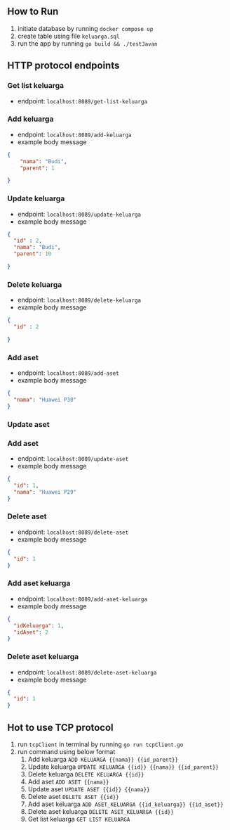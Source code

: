 ## How to Run
1. initiate database by running ```docker compose up```
2. create table using file ```keluarga.sql```
3. run the app by running ```go build && ./testJavan```

## HTTP protocol endpoints
### Get list keluarga
- endpoint: ```localhost:8089/get-list-keluarga``` 

### Add keluarga 
- endpoint: ```localhost:8089/add-keluarga```
- example body message
```json
{
    "nama": "Budi",
    "parent": 1

}
```

### Update keluarga
- endpoint: ```localhost:8089/update-keluarga```
- example body message
```json
{
  "id" : 2,
  "nama": "Budi",
  "parent": 10

}
```

### Delete keluarga
- endpoint: ```localhost:8089/delete-keluarga```
- example body message
```json
{
  "id" : 2

}
```
### Add aset
- endpoint: ```localhost:8089/add-aset```
- example body message
```json
{
  "nama": "Huawei P30"
}
```
### Update aset
### Add aset
- endpoint: ```localhost:8089/update-aset```
- example body message
```json
{
  "id": 1,
  "nama": "Huawei P29"
}
```
### Delete aset
- endpoint: ```localhost:8089/delete-aset```
- example body message
```json
{
  "id": 1
}
```
### Add aset keluarga
- endpoint: ```localhost:8089/add-aset-keluarga```
- example body message
```json
{
  "idKeluarga": 1,
  "idAset": 2
}
```
### Delete aset keluarga
- endpoint: ```localhost:8089/delete-aset-keluarga```
- example body message
```json
{
  "id": 1
}
```

## Hot to use TCP protocol
1. run ```tcpClient``` in terminal by running ```go run tcpClient.go```
2. run command using below format
   1. Add keluarga ```ADD KELUARGA {{nama}} {{id_parent}}```
   2. Update keluarga ```UPDATE KELUARGA {{id}} {{nama}} {{id_parent}}```
   3. Delete keluarga ```DELETE KELUARGA {{id}}```
   4. Add aset ```ADD ASET {{nama}}```
   5. Update aset ```UPDATE ASET {{id}} {{nama}}```
   6. Delete aset ```DELETE ASET {{id}}```
   7. Add aset keluarga ```ADD ASET_KELUARGA {{id_keluarga}} {{id_aset}}```
   8. Delete aset keluarga ```DELETE ASET_KELUARGA {{id}}```
   9. Get list keluarga ```GET LIST KELUARGA```

